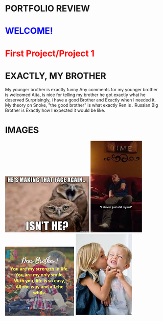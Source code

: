  # PORTFOLIO REVIEW
  
 <h1 style="color:blue;">WELCOME!</h1>

<h1 style="color:red;">First Project/Project 1</h1>

# EXACTLY, MY BROTHER
My younger brother is exactly funny Any comments for my younger brother is welcomed Aita, is nice for telling my brother he got exactly what he deserved Surprisingly, i have a good Brother and Exactly when I needed it. My theory on Snoke, "the good brother" is what exactly Ren is . Russian Big Brother is Exactly how I expected it would be like.
# IMAGES
<img src="https://github.com/Bill490/Exactly-My-Brother/blob/main/B1.jpg?raw=true"> 
<img src="https://github.com/Bill490/Exactly-My-Brother/blob/main/B2.jpg?raw=true">
<img src="https://github.com/Bill490/Exactly-My-Brother/blob/main/B3.jpg?raw=true">
<img src="https://github.com/Bill490/Exactly-My-Brother/blob/main/B4.jpg?raw=true">
